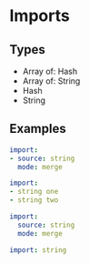 # Imports



## Types

* Array of: Hash
* Array of: String
* Hash
* String



## Examples

```yaml
import:
- source: string
  mode: merge
```

```yaml
import:
- string one
- string two
```

```yaml
import:
  source: string
  mode: merge
```

```yaml
import: string

```
